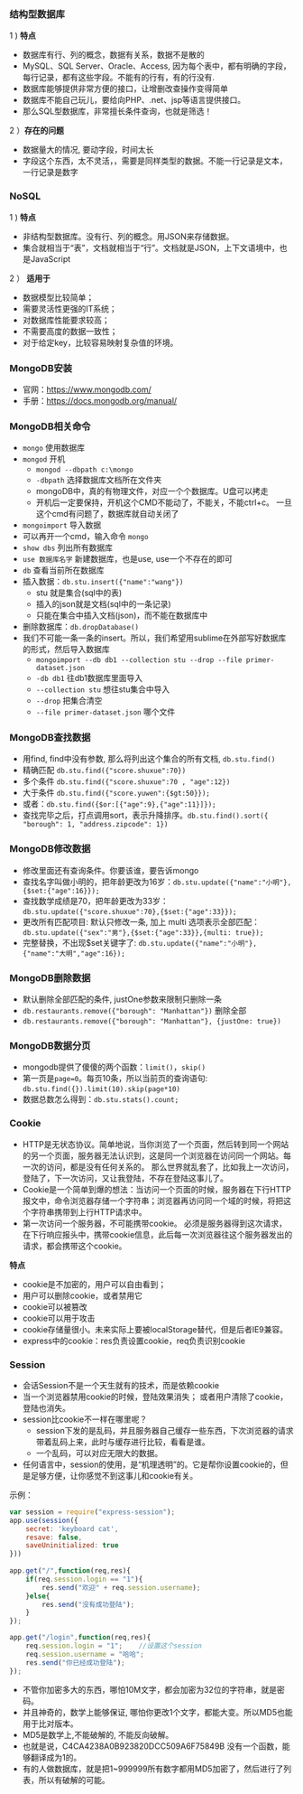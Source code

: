 ### 结构型数据库

1 ) **特点**
- 数据库有行、列的概念，数据有关系，数据不是散的
- MySQL、SQL Server、Oracle、Access, 因为每个表中，都有明确的字段，每行记录，都有这些字段。不能有的行有，有的行没有.
- 数据库能够提供非常方便的接口，让增删改查操作变得简单
- 数据库不能自己玩儿，要给向PHP、.net、jsp等语言提供接口。
- 那么SQL型数据库，非常擅长条件查询，也就是筛选！

2 ）**存在的问题**
- 数据量大的情况, 要动字段，时间太长
- 字段这个东西，太不灵活，，需要是同样类型的数据。不能一行记录是文本，一行记录是数字

### NoSQL

1 ) **特点**
- 非结构型数据库。没有行、列的概念。用JSON来存储数据。
- 集合就相当于“表”，文档就相当于“行”。文档就是JSON，上下文语境中，也是JavaScript

2 ） **适用于**
- 数据模型比较简单；
- 需要灵活性更强的IT系统；
- 对数据库性能要求较高；
- 不需要高度的数据一致性；
- 对于给定key，比较容易映射复杂值的环境。

### MongoDB安装

- 官网：https://www.mongodb.com/
- 手册：https://docs.mongodb.org/manual/

### MongoDB相关命令

- `mongo`  使用数据库
- `mongod` 开机
    * `mongod --dbpath c:\mongo`
    * `-dbpath` 选择数据库文档所在文件夹
    * mongoDB中，真的有物理文件，对应一个个数据库。U盘可以拷走
    * 开机后一定要保持，开机这个CMD不能动了，不能关，不能ctrl+c。 一旦这个cmd有问题了，数据库就自动关闭了
- `mongoimport` 导入数据
- 可以再开一个cmd，输入命令 `mongo` 
- `show dbs` 列出所有数据库
- `use 数据库名字` 新建数据库，也是use, use一个不存在的即可
- `db` 查看当前所在数据库
- 插入数据：`db.stu.insert({"name":"wang"})`
    * stu 就是集合(sql中的表)
    * 插入的json就是文档(sql中的一条记录)
    * 只能在集合中插入文档(json)，而不能在数据库中
- 删除数据库：`db.dropDatabase()`
- 我们不可能一条一条的insert。所以，我们希望用sublime在外部写好数据库的形式，然后导入数据库
    * `mongoimport --db db1 --collection stu --drop --file primer-dataset.json`
    * `-db db1` 往db1数据库里面导入
    * `--collection stu` 想往stu集合中导入
    * `--drop` 把集合清空
    * `--file primer-dataset.json` 哪个文件

### MongoDB查找数据

- 用find, find中没有参数, 那么将列出这个集合的所有文档, `db.stu.find()`
- 精确匹配 `db.stu.find({"score.shuxue":70})`
- 多个条件 `db.stu.find({"score.shuxue":70 , "age":12})`
- 大于条件 `db.stu.find({"score.yuwen":{$gt:50}});`
- 或者：`db.stu.find({$or:[{"age":9},{"age":11}]});`
- 查找完毕之后，打点调用sort，表示升降排序。`db.stu.find().sort({ "borough": 1, "address.zipcode": 1})`

### MongoDB修改数据

- 修改里面还有查询条件。你要该谁，要告诉mongo
- 查找名字叫做小明的，把年龄更改为16岁：`db.stu.update({"name":"小明"},{$set:{"age":16}});`
- 查找数学成绩是70，把年龄更改为33岁：`db.stu.update({"score.shuxue":70},{$set:{"age":33}});`
- 更改所有匹配项目: 默认只修改一条, 加上 multi 选项表示全部匹配：`db.stu.update({"sex":"男"},{$set:{"age":33}},{multi: true});`
- 完整替换，不出现$set关键字了: `db.stu.update({"name":"小明"},{"name":"大明","age":16});`

### MongoDB删除数据

- 默认删除全部匹配的条件, justOne参数来限制只删除一条
- `db.restaurants.remove({"borough": "Manhattan"})` 删除全部
- `db.restaurants.remove({"borough": "Manhattan"}, {justOne: true})`

### MongoDB数据分页

- mongodb提供了傻傻的两个函数：`limit()`，`skip()`
- 第一页是`page=0`。每页10条，所以当前页的查询语句: `db.stu.find({}).limit(10).skip(page*10)`
- 数据总数怎么得到：`db.stu.stats().count;`

### Cookie 

- HTTP是无状态协议。简单地说，当你浏览了一个页面，然后转到同一个网站的另一个页面，服务器无法认识到，这是同一个浏览器在访问同一个网站。每一次的访问，都是没有任何关系的。
那么世界就乱套了，比如我上一次访问，登陆了，下一次访问，又让我登陆，不存在登陆这事儿了。
- Cookie是一个简单到爆的想法：当访问一个页面的时候，服务器在下行HTTP报文中，命令浏览器存储一个字符串；浏览器再访问同一个域的时候，将把这个字符串携带到上行HTTP请求中。
- 第一次访问一个服务器，不可能携带cookie。 必须是服务器得到这次请求，在下行响应报头中，携带cookie信息，此后每一次浏览器往这个服务器发出的请求，都会携带这个cookie。

**特点**
- cookie是不加密的，用户可以自由看到；
- 用户可以删除cookie，或者禁用它
- cookie可以被篡改
- cookie可以用于攻击
- cookie存储量很小。未来实际上要被localStorage替代，但是后者IE9兼容。
- express中的cookie：res负责设置cookie，req负责识别cookie

### Session

- 会话Session不是一个天生就有的技术，而是依赖cookie
- 当一个浏览器禁用cookie的时候，登陆效果消失； 或者用户清除了cookie，登陆也消失。
- session比cookie不一样在哪里呢？ 
    * session下发的是乱码，并且服务器自己缓存一些东西，下次浏览器的请求带着乱码上来，此时与缓存进行比较，看看是谁。
    * 一个乱码，可以对应无限大的数据。
- 任何语言中，session的使用，是“机理透明”的。它是帮你设置cookie的，但是足够方便，让你感觉不到这事儿和cookie有关。

示例：

```js
var session = require("express-session");
app.use(session({
    secret: 'keyboard cat',
    resave: false,
    saveUninitialized: true
}))
	
app.get("/",function(req,res){
    if(req.session.login == "1"){
        res.send("欢迎" + req.session.username);
    }else{
        res.send("没有成功登陆");
    }
});

app.get("/login",function(req,res){
    req.session.login = "1";	//设置这个session
    req.session.username = "哈哈";
    res.send("你已经成功登陆");
});

```

- 不管你加密多大的东西，哪怕10M文字，都会加密为32位的字符串，就是密码。
- 并且神奇的，数学上能够保证, 哪怕你更改1个文字，都能大变。所以MD5也能用于比对版本。
- MD5是数学上,不能破解的, 不能反向破解。
- 也就是说，C4CA4238A0B923820DCC509A6F75849B 没有一个函数，能够翻译成为1的。
- 有的人做数据库，就是把1~999999所有数字都用MD5加密了，然后进行了列表，所以有破解的可能。
